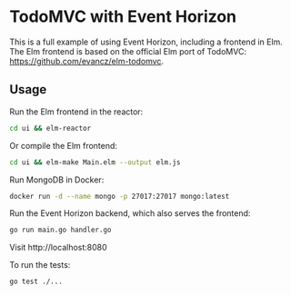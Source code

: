 # TodoMVC with Event Horizon

This is a full example of using Event Horizon, including a frontend in Elm. The Elm frontend is based on the official Elm port of TodoMVC: https://github.com/evancz/elm-todomvc.

## Usage

Run the Elm frontend in the reactor:
```bash
cd ui && elm-reactor
```

Or compile the Elm frontend:
```bash
cd ui && elm-make Main.elm --output elm.js
```

Run MongoDB in Docker:
```bash
docker run -d --name mongo -p 27017:27017 mongo:latest
```

Run the Event Horizon backend, which also serves the frontend:
```bash
go run main.go handler.go
```

Visit http://localhost:8080

To run the tests:
```bash
go test ./...
```
